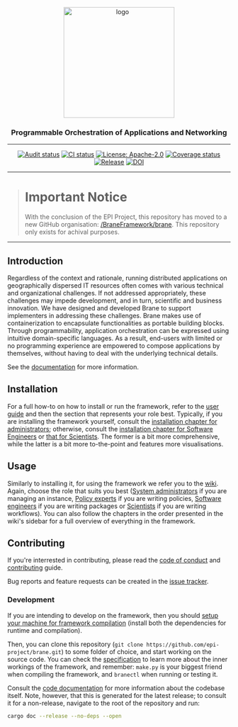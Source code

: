 <p align="center">
  <img src="https://raw.githubusercontent.com/onnovalkering/brane/main/contrib/assets/logo.png" alt="logo" width="250"/>
  <h3 align="center">Programmable Orchestration of Applications and Networking</h3>
</p>

----

<span align="center">

  [![Audit status](https://github.com/epi-project/brane/workflows/Audit/badge.svg)](https://github.com/epi-project/brane/actions)
  [![CI status](https://github.com/epi-project/brane/workflows/CI/badge.svg)](https://github.com/epi-project/brane/actions)
  [![License: Apache-2.0](https://img.shields.io/github/license/epi-project/brane.svg)](https://github.com/epi-project/brane/blob/main/LICENSE)
  [![Coverage status](https://coveralls.io/repos/github/epi-project/brane/badge.svg)](https://coveralls.io/github/epi-project/brane)
  [![Release](https://img.shields.io/github/release/epi-project/brane.svg)](https://github.com/epi-project/brane/releases/latest)
  [![DOI](https://zenodo.org/badge/DOI/10.5281/zenodo.3890928.svg)](https://doi.org/10.5281/zenodo.3890928)

</span>

---
> # Important Notice
> With the conclusion of the EPI Project, this repository has moved to a new GitHub organisation: [/BraneFramework/brane](https://github.com/BraneFramework/brane). This repository only exists for achival purposes.

---

## Introduction
Regardless of the context and rationale, running distributed applications on geographically dispersed IT resources often comes with various technical and organizational challenges. If not addressed appropriately, these challenges may impede development, and in turn, scientific and business innovation. We have designed and developed Brane to support implementers in addressing these challenges. Brane makes use of containerization to encapsulate functionalities as portable building blocks. Through programmability, application orchestration can be expressed using intuitive domain-specific languages. As a result, end-users with limited or no programming experience are empowered to compose applications by themselves, without having to deal with the underlying technical details.

See the [documentation](https://wiki.enablingpersonalizedinterventions.nl) for more information.


## Installation
For a full how-to on how to install or run the framework, refer to the [user guide](https://wiki.enablingpersonalizedinterventions.nl/user-guide) and then the section that represents your role best. Typically, if you are installing the framework yourself, consult the [installation chapter for administrators](https://wiki.enablingpersonalizedinterventions.nl/user-guide/system-admins/installation/introduction.html); otherwise, consult the [installation chapter for Software Engineers](https://wiki.enablingpersonalizedinterventions.nl/user-guide/software-engineers/installation.html) or [that for Scientists](https://wiki.enablingpersonalizedinterventions.nl/user-guide/scientists/installation.html). The former is a bit more comprehensive, while the latter is a bit more to-the-point and features more visualisations.


## Usage
Similarly to installing it, for using the framework we refer you to the [wiki](https://wiki.enablingpersonalizedinterventions.nl/user-guide). Again, choose the role that suits you best ([System administrators](https://wiki.enablingpersonalizedinterventions.nl/user-guide/system-admins/introduction.html) if you are managing an instance, [Policy experts]() if you are writing policies, [Software engineers](https://wiki.enablingpersonalizedinterventions.nl/user-guide/software-engineers/introduction.html) if you are writing packages or [Scientists](https://wiki.enablingpersonalizedinterventions.nl/user-guide/scientists/introduction.html) if you are writing workflows). You can also follow the chapters in the order presented in the wiki's sidebar for a full overview of everything in the framework.


## Contributing
If you're interrested in contributing, please read the [code of conduct](.github/CODE_OF_CONDUCT.md) and [contributing](.github/CONTRIBUTING.md) guide.

Bug reports and feature requests can be created in the [issue tracker](https://github.com/epi-project/brane/issues).


### Development
If you are intending to develop on the framework, then you should [setup your machine for framework compilation](https://wiki.enablingpersonalizedinterventions.nl/user-guide/system-admins/installation/dependencies.html#compilation-dependencies) (install both the dependencies for runtime and compilation).

Then, you can clone this repository (`git clone https://github.com/epi-project/brane.git`) to some folder of choice, and start working on the source code. You can check the [specification](https://wiki.enablingpersonalizedinterventions.nl/specification/) to learn more about the inner workings of the framework, and remember: `make.py` is your biggest friend when compiling the framework, and `branectl` when running or testing it.

Consult the [code documentation](https://wiki.enablingpersonalizedinterventions.nl/docs/brane/index.html) for more information about the codebase itself. Note, however, that this is generated for the latest release; to consult it for a non-release, navigate to the root of the repository and run:
```bash
cargo doc --release --no-deps --open
```
